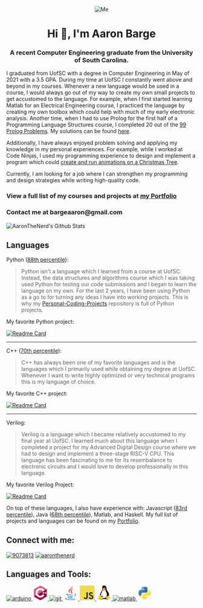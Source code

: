 <p align="center">
<img alt="Me" src="https://github.com/AaronTheNerd/AaronTheNerd/blob/main/headshot.jpg" width="25%"/> 
</p>

<h1 align="center">Hi 👋, I'm Aaron Barge</h1>
<h3 align="center">A recent Computer Engineering graduate from the University of South Carolina.</h3>

I graduated from UofSC with a degree in Computer Engineering in May of 2021 with a 3.5 GPA. During my time at UofSC I constantly went above and beyond in my courses. Whenever a new language would be used in a course, I would always go out of my way to create my own small projects to get accustomed to the language. For example, when I first started learning Matlab for an Electrical Engineering course, I practiced the language by creating my own toolbox which could help with much of my early electronic analysis. Another time, when I had to use Prolog for the first half of a Programming Language Structures course, I completed 20 out of the [99 Prolog Problems](https://www.ic.unicamp.br/~meidanis/courses/mc336/2009s2/prolog/problemas/). My solutions can be found [here](https://github.com/AaronTheNerd/Personal-Coding-Projects/tree/master/Prolog/99Problems). 

Additionally, I have always enjoyed problem solving and applying my knowledge in my personal experiences. For example, while I worked at Code Ninjas, I used my programming experience to design and implement a program which could [create and run animations on a Christmas Tree](https://github.com/AaronTheNerd/Personal-Coding-Projects/tree/master/Arduino/Tree).

Currently, I am looking for a job where I can strengthen my programming and design strategies while writing high-quality code.

<h3 align="left">View a full list of my courses and projects at <a href="https://aaronthenerd.github.io/Portfolio">my Portfolio</a></h3>
<h3 align="left">Contact me at bargeaaron@gmail.com</h3>

<img align="center" alt="AaronTheNerd's Github Stats" src="https://github-readme-stats.vercel.app/api?username=AaronTheNerd&show_icons=true&hide_border=true&theme=react"/>

<h2 align="left">Languages</h3>

Python ([88th percentile](https://app.pluralsight.com/profile/aaron-barge)):
> Python isn't a language which I learned from a course at UofSC. Instead, the data structures and algorithms course which I was taking used Python for testing our code submissions and I began to learn the language on my own. For the last 2 years, I have been using Python as a go to for turning any ideas I have into working projects. This is why my [Personal-Coding-Projects](https://github.com/AaronTheNerd/Personal-Coding-Projects) repository is full of Python projects.

My favorite Python project:

[![Readme Card](https://github-readme-stats.vercel.app/api/pin/?username=AaronTheNerd&repo=DynamicBackgrounds)](https://github.com/AaronTheNerd/DynamicBackgrounds)

<hr>

C++ ([70th percentile](https://app.pluralsight.com/profile/aaron-barge)):
> C++ has always been one of my favorite languages and is the languages which I primarily used while obtaining my degree at UofSC. Whenever I want to write highly optimized or very technical programs this is my language of choice.

My favorite C++ project:

[![Readme Card](https://github-readme-stats.vercel.app/api/pin/?username=AaronTheNerd&repo=uInteger)](https://github.com/AaronTheNerd/uInteger)

<hr>

Verilog:
> Verilog is a language which I became relatively accustomed to my final year at UofSC. I learned much about this language when I completed a project for my Advanced Digital Design course where we had to design and implement a three-stage RISC-V CPU. This language has been fascinating to me for its resembalance to electronic circuits and I would love to develop professionally in this language.

My favorite Verilog Project:

[![Readme Card](https://github-readme-stats.vercel.app/api/pin/?username=AaronTheNerd&repo=CSCE611)](https://github.com/AaronTheNerd/CSCE611)

On top of these languages, I also have experience with: Javascript ([83rd percentile](https://app.pluralsight.com/profile/aaron-barge)), Java ([68th percentile](https://app.pluralsight.com/profile/aaron-barge)), Matlab, and Haskell. My full list of projects and languages can be found on my [Portfolio](https://aaronthenerd.github.io/Portfolio).

<h2 align="left">Connect with me:</h3>
<p align="left">
<a href="https://stackoverflow.com/users/9073813" target="blank"><img align="center" src="https://raw.githubusercontent.com/rahuldkjain/github-profile-readme-generator/master/src/images/icons/Social/stack-overflow.svg" alt="9073813" height="30" width="40" /></a>
<a href="https://www.leetcode.com/aaronthenerd" target="blank"><img align="center" src="https://raw.githubusercontent.com/rahuldkjain/github-profile-readme-generator/master/src/images/icons/Social/leet-code.svg" alt="aaronthenerd" height="30" width="40" /></a>
</p>

<h2 align="left">Languages and Tools:</h3>
<p align="left"> <a href="https://www.arduino.cc/" target="_blank"> <img src="https://cdn.worldvectorlogo.com/logos/arduino-1.svg" alt="arduino" width="40" height="40"/> </a> <a href="https://www.w3schools.com/cpp/" target="_blank"> <img src="https://raw.githubusercontent.com/devicons/devicon/master/icons/cplusplus/cplusplus-original.svg" alt="cplusplus" width="40" height="40"/> </a> <a href="https://git-scm.com/" target="_blank"> <img src="https://www.vectorlogo.zone/logos/git-scm/git-scm-icon.svg" alt="git" width="40" height="40"/> </a> <a href="https://www.java.com" target="_blank"> <img src="https://raw.githubusercontent.com/devicons/devicon/master/icons/java/java-original.svg" alt="java" width="40" height="40"/> </a> <a href="https://developer.mozilla.org/en-US/docs/Web/JavaScript" target="_blank"> <img src="https://raw.githubusercontent.com/devicons/devicon/master/icons/javascript/javascript-original.svg" alt="javascript" width="40" height="40"/> </a> <a href="https://www.linux.org/" target="_blank"> <img src="https://raw.githubusercontent.com/devicons/devicon/master/icons/linux/linux-original.svg" alt="linux" width="40" height="40"/> </a> <a href="https://www.mathworks.com/" target="_blank"> <img src="https://upload.wikimedia.org/wikipedia/commons/2/21/Matlab_Logo.png" alt="matlab" width="40" height="40"/> </a> <a href="https://www.python.org" target="_blank"> <img src="https://raw.githubusercontent.com/devicons/devicon/master/icons/python/python-original.svg" alt="python" width="40" height="40"/> </a> </p>
